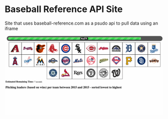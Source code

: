 # Baseball Reference API Site

Site that uses baseball-reference.com as a psudo api to pull data using an iframe

![screenshot gif](https://raw.githubusercontent.com/jcmitch/brApi/master/wiki/screenshot.gif)
